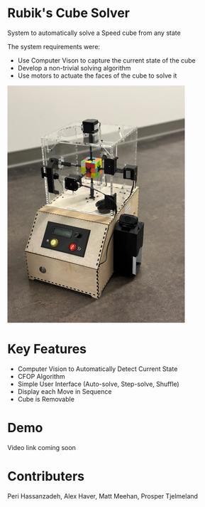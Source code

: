 # Rubik's Cube Solver
System to automatically solve a Speed cube from any state

The system requirements were:
- Use Computer Vison to capture the current state of the cube
- Develop a non-trivial solving algorithm
- Use motors to actuate the faces of the cube to solve it


<img src="photos/finalSolver.jpg" alt="Final Prototype" title="Optional title" style="display: inline-block; margin: 0 auto; width: 400px">

# Key Features
- Computer Vision to Automatically Detect Current State
- CFOP Algorithm
- Simple User Interface (Auto-solve, Step-solve, Shuffle)
- Display each Move in Sequence
- Cube is Removable

# Demo
Video link coming soon

# Contributers
Peri Hassanzadeh, Alex Haver, Matt Meehan, Prosper Tjelmeland 